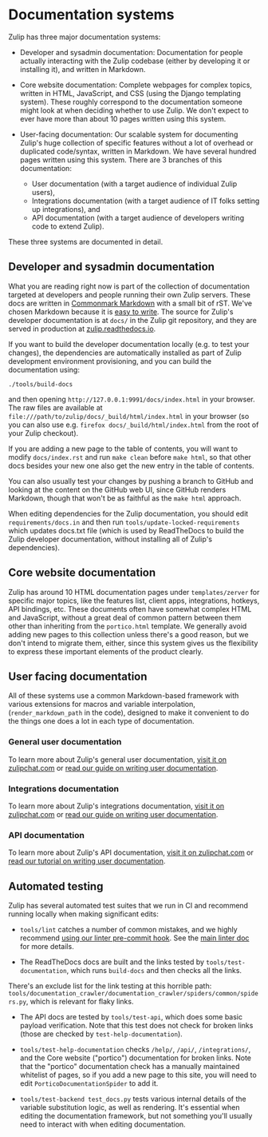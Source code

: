 # Documentation systems

Zulip has three major documentation systems:

* Developer and sysadmin documentation: Documentation for people
  actually interacting with the Zulip codebase (either by developing
  it or installing it), and written in Markdown.

* Core website documentation: Complete webpages for complex topics,
  written in HTML, JavaScript, and CSS (using the Django templating
  system).  These roughly correspond to the documentation someone
  might look at when deciding whether to use Zulip.  We don't expect
  to ever have more than about 10 pages written using this system.

* User-facing documentation: Our scalable system for documenting
  Zulip's huge collection of specific features without a lot of
  overhead or duplicated code/syntax, written in Markdown.  We have
  several hundred pages written using this system.  There are 3
  branches of this documentation:
  * User documentation (with a target audience of individual Zulip
  users),
  * Integrations documentation (with a target audience of IT folks
  setting up integrations), and
  * API documentation (with a target audience of developers writing
  code to extend Zulip).

These three systems are documented in detail.

## Developer and sysadmin documentation

What you are reading right now is part of the collection of
documentation targeted at developers and people running their own
Zulip servers.  These docs are written in
[Commonmark Markdown](http://commonmark.org/) with a small bit of rST.
We've chosen Markdown because it is
[easy to write](http://commonmark.org/help).  The source for Zulip's
developer documentation is at `docs/` in the Zulip git repository, and
they are served in production at
[zulip.readthedocs.io](https://zulip.readthedocs.io/en/latest/).

If you want to build the developer documentation locally (e.g. to test
your changes), the dependencies are automatically installed as part of
Zulip development environment provisioning, and you can build the
documentation using:

```
./tools/build-docs
```

and then opening `http://127.0.0.1:9991/docs/index.html` in your
browser.  The raw files are available at
`file:///path/to/zulip/docs/_build/html/index.html` in your browser
(so you can also use e.g. `firefox docs/_build/html/index.html` from
the root of your Zulip checkout).

If you are adding a new page to the table of contents, you will want
to modify `docs/index.rst` and run `make clean` before `make html`, so
that other docs besides your new one also get the new entry in the
table of contents.

You can also usually test your changes by pushing a branch to GitHub
and looking at the content on the GitHub web UI, since GitHub renders
Markdown, though that won't be as faithful as the `make html`
approach.

When editing dependencies for the Zulip documentation, you should edit
`requirements/docs.in` and then run `tools/update-locked-requirements`
which updates docs.txt file (which is used by ReadTheDocs to build the
Zulip developer documentation, without installing all of Zulip's
dependencies).

## Core website documentation

Zulip has around 10 HTML documentation pages under `templates/zerver`
for specific major topics, like the features list, client apps,
integrations, hotkeys, API bindings, etc.  These documents often have
somewhat complex HTML and JavaScript, without a great deal of common
pattern between them other than inheriting from the `portico.html`
template.  We generally avoid adding new pages to this collection
unless there's a good reason, but we don't intend to migrate them,
either, since this system gives us the flexibility to express these
important elements of the product clearly.

## User facing documentation

All of these systems use a common Markdown-based framework with
various extensions for macros and variable interpolation,
(`render_markdown_path` in the code), designed to make it convenient
to do the things one does a lot in each type of documentation.

### General user documentation

To learn more about Zulip's general user documentation,
[visit it on zulipchat.com](https://zulipchat.com/help/) or
[read our guide on writing user documentation](user.html).

### Integrations documentation

To learn more about Zulip's integrations documentation,
[visit it on zulipchat.com](https://zulipchat.com/integrations/) or
[read our guide on writing user documentation](integrations.html).

### API documentation

To learn more about Zulip's API documentation,
[visit it on zulipchat.com](https://zulipchat.com/api/) or
[read our tutorial on writing user documentation](../documentation/api.html).

## Automated testing

Zulip has several automated test suites that we run in CI and
recommend running locally when making significant edits:

* `tools/lint` catches a number of common mistakes, and we highly
recommend
[using our linter pre-commit hook](../git/zulip-tools.html#set-up-git-repo-script).
See the [main linter doc](../testing/linters.html) for more details.

* The ReadTheDocs docs are built and the links tested by
`tools/test-documentation`, which runs `build-docs` and then checks
all the links.

There's an exclude list for the link testing at this horrible path:
`tools/documentation_crawler/documentation_crawler/spiders/common/spiders.py`,
which is relevant for flaky links.

* The API docs are tested by `tools/test-api`, which does some basic
payload verification.  Note that this test does not check for broken
links (those are checked by `test-help-documentation`).

* `tools/test-help-documentation` checks `/help/`, `/api/`,
  `/integrations/`, and the Core website ("portico") documentation for
  broken links.  Note that the "portico" documentation check has a
  manually maintained whitelist of pages, so if you add a new page to
  this site, you will need to edit `PorticoDocumentationSpider` to add it.

* `tools/test-backend test_docs.py` tests various internal details of
  the variable substitution logic, as well as rendering.  It's
  essential when editing the documentation framework, but not
  something you'll usually need to interact with when editing
  documentation.
